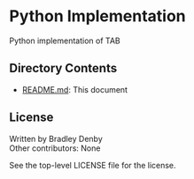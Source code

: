 # Python Implementation

Python implementation of TAB

## Directory Contents

* [README.md](README.md): This document

## License

Written by Bradley Denby  
Other contributors: None

See the top-level LICENSE file for the license.
